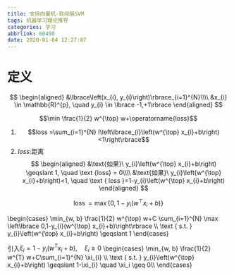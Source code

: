 ```yaml
---
title: 支持向量机-软间隔SVM
tags: 机器学习理论推导
categories: 学习
abbrlink: 60490
date: 2020-01-04 12:27:07
---
```

# 定义
$$
\begin{aligned}
&\lbrace\left(x_{i}, y_{i}\right)\rbrace_{i=1}^{N}\\\\
&x_{i} \in \mathbb{R}^{p}, \quad y_{i} \in \lbrace -1,+1\rbrace
\end{aligned}
$$

$$\min \frac{1}{2} w^{\top} w+\operatorname{loss}$$
1. $$loss =\sum_{i=1}^{N} I\left\lbrace_{i}\left(w^{\top} x_{i}+b\right)<1\right\rbrace$$
2. $loss:$距离
$$
\begin{aligned}
&\text{如果}\  y_{i}\left(w^{\top} x_{i}+b\right) \geqslant 1, \quad \text {loss} = 0\\\\
&\text{如果}\ y_{i}\left(w^{\top} x_{i}+b\right)<1, \quad \text { loss }=1-y_{i}\left(w^{\top} x_{i}+b\right)
\end{aligned}
$$

$$\operatorname{loss}= \max \left\lbrace 0,1-{y_{i}\left(w^{\top} x_{i}+b\right)}\right\rbrace$$

\begin{cases}
\min_{w, b} \frac{1}{2} w^{\top} w+C \sum_{i=1}^{N} \max \left\lbrace 0,1-y_{i}(w^{\top} x_{i}+b)\right\rbrace \\\\
\text { s.t. } y_{i}\left(w^{\top} x_{i}+b\right) \geqslant 1
\end{cases}

引入$\xi_{i}=1-y_{i}\left(w^{T} x_{i}+b\right), \quad \xi_{i} \geqslant 0$
\begin{cases}
\min_{w, b} \frac{1}{2} w^{T} w+C\sum_{i=1}^{N} \xi_{i} \\\\
\text { s.t. } y_{i}\left(w^{\top} x_{i}+b\right) \geqslant 1-\xi_{i} \quad \xi_i \geq 0\\\\
\end{cases}